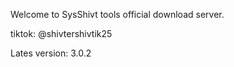 Welcome to SysShivt tools official download server.

tiktok: @shivtershivtik25

Lates version: 3.0.2
